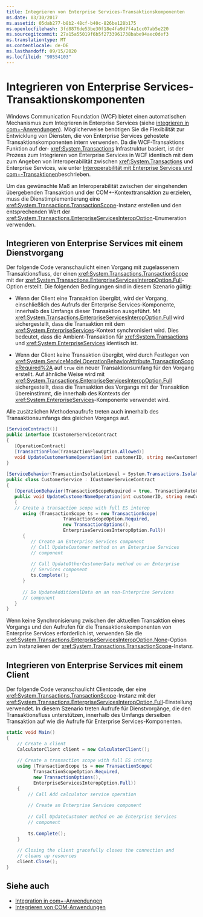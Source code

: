 ```yaml
---
title: Integrieren von Enterprise Services-Transaktionskomponenten
ms.date: 03/30/2017
ms.assetid: 05dab277-b8b2-48cf-b40c-826be128b175
ms.openlocfilehash: 3fd8876de53be30f18e4fa9d7f4a1cc07ab5e220
ms.sourcegitcommit: 27a15a55019f6b5f2733961738babe94aec0def3
ms.translationtype: MT
ms.contentlocale: de-DE
ms.lasthandoff: 09/15/2020
ms.locfileid: "90554103"
---
```

# <a name="integrating-enterprise-services-transactional-components"></a>Integrieren von Enterprise Services-Transaktionskomponenten

Windows Communication Foundation (WCF) bietet einen automatischen Mechanismus zum Integrieren in Enterprise Services (siehe [integrieren in com+-Anwendungen](integrating-with-com-plus-applications.md)). Möglicherweise benötigen Sie die Flexibilität zur Entwicklung von Diensten, die von Enterprise Services gehostete Transaktionskomponenten intern verwenden. Da die WCF-Transaktions Funktion auf der- <xref:System.Transactions> Infrastruktur basiert, ist der Prozess zum Integrieren von Enterprise Services in WCF identisch mit dem zum Angeben von Interoperabilität zwischen <xref:System.Transactions> und Enterprise Services, wie unter [Interoperabilität mit Enterprise Services und com+-Transaktionen](/previous-versions/dotnet/netframework-3.0/ms229974(v=vs.85))beschrieben.  
  
 Um das gewünschte Maß an Interoperabilität zwischen der eingehenden übergebenden Transaktion und der COM+-Kontexttransaktion zu erzielen, muss die Dienstimplementierung eine <xref:System.Transactions.TransactionScope>-Instanz erstellen und den entsprechenden Wert der <xref:System.Transactions.EnterpriseServicesInteropOption>-Enumeration verwenden.  
  
## <a name="integrating-enterprise-services-with-a-service-operation"></a>Integrieren von Enterprise Services mit einem Dienstvorgang  
 Der folgende Code veranschaulicht einen Vorgang mit zugelassenem Transaktionsfluss, der einen <xref:System.Transactions.TransactionScope> mit der <xref:System.Transactions.EnterpriseServicesInteropOption.Full>-Option erstellt. Die folgenden Bedingungen sind in diesem Szenario gültig:  
  
- Wenn der Client eine Transaktion übergibt, wird der Vorgang, einschließlich des Aufrufs der Enterprise Services-Komponente, innerhalb des Umfangs dieser Transaktion ausgeführt. Mit <xref:System.Transactions.EnterpriseServicesInteropOption.Full> wird sichergestellt, dass die Transaktion mit dem <xref:System.EnterpriseServices>-Kontext synchronisiert wird. Dies bedeutet, dass die Ambient-Transaktion für <xref:System.Transactions> und <xref:System.EnterpriseServices> identisch ist.  
  
- Wenn der Client keine Transaktion übergibt, wird durch Festlegen von <xref:System.ServiceModel.OperationBehaviorAttribute.TransactionScopeRequired%2A> auf `true` ein neuer Transaktionsumfang für den Vorgang erstellt. Auf ähnliche Weise wird mit <xref:System.Transactions.EnterpriseServicesInteropOption.Full> sichergestellt, dass die Transaktion des Vorgangs mit der Transaktion übereinstimmt, die innerhalb des Kontexts der <xref:System.EnterpriseServices>-Komponente verwendet wird.  
  
 Alle zusätzlichen Methodenaufrufe treten auch innerhalb des Transaktionsumfangs des gleichen Vorgangs auf.  
  
```csharp
[ServiceContract()]  
public interface ICustomerServiceContract  
{  
   [OperationContract]  
   [TransactionFlow(TransactionFlowOption.Allowed)]  
   void UpdateCustomerNameOperation(int customerID, string newCustomerName);  
}  
  
[ServiceBehavior(TransactionIsolationLevel = System.Transactions.IsolationLevel.Serializable)]  
public class CustomerService : ICustomerServiceContract  
{  
   [OperationBehavior(TransactionScopeRequired = true, TransactionAutoComplete = true)]  
   public void UpdateCustomerNameOperation(int customerID, string newCustomerName)  
   {  
   // Create a transaction scope with full ES interop  
      using (TransactionScope ts = new TransactionScope(  
                     TransactionScopeOption.Required,  
                     new TransactionOptions(),  
                     EnterpriseServicesInteropOption.Full))  
      {  
         // Create an Enterprise Services component  
         // Call UpdateCustomer method on an Enterprise Services
         // component
  
         // Call UpdateOtherCustomerData method on an Enterprise
         // Services component
         ts.Complete();  
      }  
  
      // Do UpdateAdditionalData on an non-Enterprise Services  
      // component  
   }  
}  
```  
  
 Wenn keine Synchronisierung zwischen der aktuellen Transaktion eines Vorgangs und den Aufrufen für die Transaktionskomponenten von Enterprise Services erforderlich ist, verwenden Sie die <xref:System.Transactions.EnterpriseServicesInteropOption.None>-Option zum Instanziieren der <xref:System.Transactions.TransactionScope>-Instanz.  
  
## <a name="integrating-enterprise-services-with-a-client"></a>Integrieren von Enterprise Services mit einem Client  
 Der folgende Code veranschaulicht Clientcode, der eine <xref:System.Transactions.TransactionScope>-Instanz mit der <xref:System.Transactions.EnterpriseServicesInteropOption.Full>-Einstellung verwendet. In diesem Szenario treten Aufrufe für Dienstvorgänge, die den Transaktionsfluss unterstützen, innerhalb des Umfangs derselben Transaktion auf wie die Aufrufe für Enterprise Services-Komponenten.  
  
```csharp
static void Main()  
{  
    // Create a client  
    CalculatorClient client = new CalculatorClient();  
  
    // Create a transaction scope with full ES interop  
    using (TransactionScope ts = new TransactionScope(  
          TransactionScopeOption.Required,  
          new TransactionOptions(),  
          EnterpriseServicesInteropOption.Full))  
    {  
        // Call Add calculator service operation  
  
        // Create an Enterprise Services component  
  
        // Call UpdateCustomer method on an Enterprise Services
        // component
  
        ts.Complete();  
    }  
  
    // Closing the client gracefully closes the connection and
    // cleans up resources  
    client.Close();  
}  
```  
  
## <a name="see-also"></a>Siehe auch

- [Integration in com+-Anwendungen](integrating-with-com-plus-applications.md)
- [Integrieren von COM-Anwendungen](integrating-with-com-applications.md)
